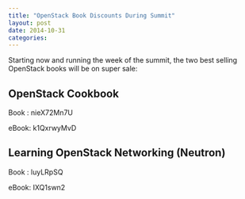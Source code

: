 ```yaml
---
title: "OpenStack Book Discounts During Summit"
layout: post
date: 2014-10-31
categories: 
---
```


Starting now and running the week of the summit, the two best selling OpenStack books will be on super sale:

## OpenStack Cookbook

Book : nieX72Mn7U

eBook: k1QxrwyMvD

## Learning OpenStack Networking (Neutron)

Book : luyLRpSQ

eBook: IXQ1swn2
